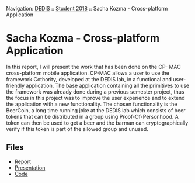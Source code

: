 Navigation: [DEDIS](https://github.com/dedis/doc) ::
[Student 2018](../README.md) ::
Sacha Kozma - Cross-platform Application

# Sacha Kozma - Cross-platform Application

In this report, I will present the work that has been done on the CP- MAC cross-platform mobile application. CP-MAC allows a user to use the framework Cothority, developed at the DEDIS lab, in a functional and user- friendly application. The base application containing all the primitives to use the framework was already done during a previous semester project, thus the focus in this project was to improve the user experience and to extend the application with a new functionality. The chosen functionality is the BeerCoin, a long time running joke at the DEDIS lab which consists of beer tokens that can be distributed in a group using Proof-Of-Personhood. A token can then be used to get a beer and the barman can cryptographically verify if this token is part of the allowed group and unused.

## Files

- [Report](report-2018_1-sacha_kozma-xplatform.pdf)
- [Presentation](presentation-2018_1-sacha_kozma-xplatform.pdf)
- [Code](code)
